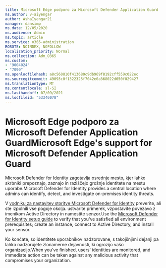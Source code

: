 ```yaml
---
title: Microsoft Edge podporo za Microsoft Defender Application Guard
ms.author: v-aiyengar
author: AshaIyengar21
manager: dansimp
ms.date: 12/05/2020
ms.audience: Admin
ms.topic: article
ms.service: o365-administration
ROBOTS: NOINDEX, NOFOLLOW
localization_priority: Normal
ms.collection: Adm_O365
ms.custom:
- "9004024"
- "7090"
ms.openlocfilehash: a8c560810f413680c9db969f8192cff559c022ec
ms.sourcegitcommit: 49093c0f1322325f7042e0a368022d650f029427
ms.translationtype: MT
ms.contentlocale: sl-SI
ms.lasthandoff: 07/09/2021
ms.locfileid: "53346078"
---
```

# <a name="microsoft-edges-support-for-microsoft-defender-application-guard"></a><span data-ttu-id="fbe05-102">Microsoft Edge podporo za Microsoft Defender Application Guard</span><span class="sxs-lookup"><span data-stu-id="fbe05-102">Microsoft Edge's support for Microsoft Defender Application Guard</span></span>

<span data-ttu-id="fbe05-103">Microsoft Defender for Identity zagotavlja osrednje mesto, kjer lahko skrbniki prepoznajo, zaznajo in raziščejo grožnje identitete na mestu uporabe.</span><span class="sxs-lookup"><span data-stu-id="fbe05-103">Microsoft Defender for Identity provides a central location where admins can identify, detect, and investigate on-premises identity threats.</span></span> 

<span data-ttu-id="fbe05-104">V [vodniku za nastavitev storitve Microsoft Defender for Identity](https://admin.microsoft.com/AdminPortal/Home?#/modernonboarding/microsoftdefenderforidentitysetupguide) preverite, ali ste izpolnili vse pogoje okolja. ustvarite primerek, vzpostavite povezavo z imenikom Active Directory in namestite senzor.</span><span class="sxs-lookup"><span data-stu-id="fbe05-104">Use the [‎Microsoft Defender for Identity‎ setup guide](https://admin.microsoft.com/AdminPortal/Home?#/modernonboarding/microsoftdefenderforidentitysetupguide) to verify that you've satisfied all environment prerequisites; create an instance, connect to Active Directory, and install your sensor.</span></span> 

<span data-ttu-id="fbe05-105">Ko končate, so identitete uporabnikov nadzorovane, s takojšnjimi dejanji pa lahko nadzorujete zlonamerne dejavnosti, ki ogrozijo vašo organizacijo.</span><span class="sxs-lookup"><span data-stu-id="fbe05-105">When you've finished, users' identities are monitored, and immediate action can be taken against any malicious activity that compromises your organization.</span></span>
